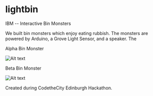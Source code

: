 # lightbin



IBM -- Interactive Bin Monsters

We built bin monsters which enjoy eating rubbish. The monsters are powered by Arduino, a Grove Light Sensor, and a speaker. The 

Alpha Bin Monster 

![Alt text](https://cloud.githubusercontent.com/assets/3592919/8271479/5dc22400-1812-11e5-87fe-f1f02df52baa.png "Alpha Interactive Bin Monster")

Beta Bin Monster

![Alt text](https://cloud.githubusercontent.com/assets/3592919/8271752/4d7d3dfc-181f-11e5-95db-64a617890a5a.png "Alpha Interactive Bin Monster")


Created during CodetheCity Edinburgh Hackathon.
